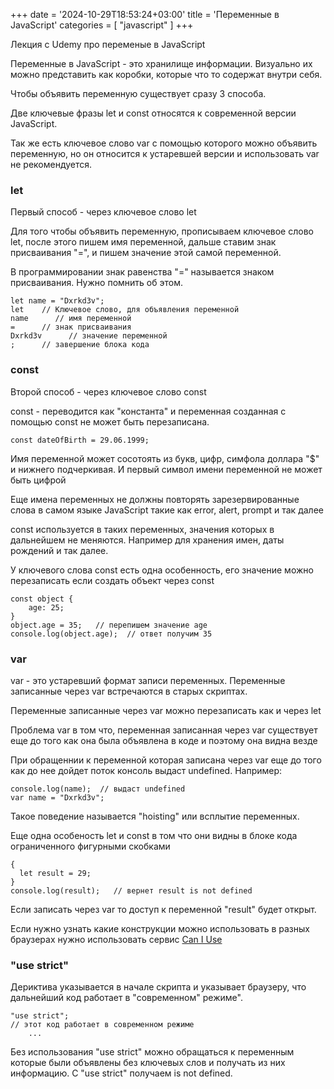 +++
date = '2024-10-29T18:53:24+03:00'
title = 'Переменные в JavaScript'
categories = [ "javascript" ]
+++

<p>Лекция с Udemy про переменые в JavaScript</p>
            <p>
              Переменные в JavaScript - это хранилище информации. Визуально их можно представить как
              коробки, которые что то содержат внутри себя.
            </p>
            <p>Чтобы объявить переменную существует сразу 3 способа.</p>
            <p>Две ключевые фразы let и const относятся к современной версии JavaScript.</p>
            <p>
              Так же есть ключевое слово var с помощью которого можно объявить переменную, но он
              относится к устаревшей версии и использовать var не рекомендуется.
            </p>
            <h3>let</h3>
            <p>Первый способ - через ключевое слово let</p>
            <p>
              Для того чтобы объявить переменную, прописываем ключевое слово let, после этого пишем
              имя переменной, дальше ставим знак присваивания "=", и пишем значение этой самой
              переменной.
            </p>
            <p>
              В программировании знак равенства "=" называется знаком присваивания. Нужно помнить об
              этом.
            </p>
            <pre><code>let name = "Dxrkd3v"; 
let    // Ключевое слово, для объявления переменной   
name      // имя переменной
=      // знак присваивания
Dxrkd3v      // значение переменной
;      // завершение блока кода</code></pre>
            <h3>const</h3>
            <p>Второй способ - через ключевое слово const</p>
            <p>
              const - переводится как "константа" и переменная созданная с помощью const не может
              быть перезаписана.
            </p>
            <pre>
<code>const dateOfBirth = 29.06.1999;</code></pre>
            <p>
              Имя переменной может сосотоять из букв, цифр, симфола доллара "$" и нижнего
              подчеркивая. И первый символ имени переменной не может быть цифрой
            </p>
            <p>
              Еще имена переменных не должны повторять зарезервированные слова в самом языке
              JavaScript такие как error, alert, prompt и так далее
            </p>
            <p>
              const используется в таких переменных, значения которых в дальнейшем не меняются.
              Например для хранения имен, даты рождений и так далее.
            </p>
            <p>
              У ключевого слова const есть одна особенность, его значение можно перезаписать если
              создать объект через const
            </p>
            <pre><code>const object {
    age: 25;    
}
object.age = 35;   // перепишем значение age
console.log(object.age);  // ответ получим 35     </code></pre>
            <h3>var</h3>
            <p>
              var - это устаревший формат записи переменных. Переменные записанные через var
              встречаются в старых скриптах.
            </p>
            <p>Переменные записанные через var можно перезаписать как и через let</p>
            <p>
              Проблема var в том что, переменная записанная через var существует еще до того как она
              была объявлена в коде и поэтому она видна везде
            </p>
            <p>
              При обращеннии к переменной которая записана через var еще до того как до нее дойдет
              поток консоль выдаст undefined. Например:
            </p>
            <pre><code>console.log(name);  // выдаст undefined    
var name = "Dxrkd3v"; </code></pre>
            <p>Такое поведение называется "hoisting" или всплытие переменных.</p>
            <p>
              Еще одна особеность let и const в том что они видны в блоке кода ограниченного
              фигурными скобками
            </p>
            <pre><code>{ 
  let result = 29;    
}
console.log(result);   // вернет result is not defined   </code></pre>
            <p>Если записать через var то доступ к переменной "result" будет открыт.</p>
            <p>
              Если нужно узнать какие конструкции можно использовать в разных браузерах нужно
              использовать сервис <a href="https://caniuse.com/">Can I Use</a>
            </p>
            <h3>"use strict"</h3>
            <p>
              Дериктива указывается в начале скрипта и указывает браузеру, что дальнейший код
              работает в "современном" режиме".
            </p>
            <pre><code>"use strict";
// этот код работает в современном режиме   
    ...</code></pre>
            <p>
              Без использования "use strict" можно обращаться к переменным которые были объявлены
              без ключевых слов и получать из них информацию. С "use strict" получаем is not
              defined.
            </p>